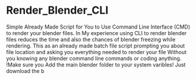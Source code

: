 # Render_Blender_CLI
Simple Already Made Script for You to Use Command Line Interface (CMD) to render your blender files.
In My experience using CLI to render blender files reduces the time and also the chances of blender freezing while rendering.
This as an already made batch file script prompting you about file location and asking you everything needed to render your file
Without you knowing any  blender command line commands or coding anything.
!Make sure you Add the main blender folder to your system varibles!
Just download the b
